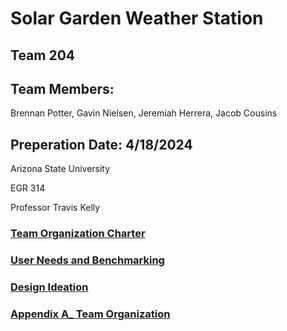 # Solar Garden Weather Station

## Team 204

## Team Members:

Brennan Potter, Gavin Nielsen, Jeremiah Herrera, Jacob Cousins

## Preperation Date: 4/18/2024

Arizona State University

EGR 314

Professor Travis Kelly

### [Team Organization Charter](https://github.com/EGR-314-Team-204/solarsignal.github.io/blob/main/Team%20Org%20Charter.md)

### [User Needs and Benchmarking](https://github.com/EGR-314-Team-204/solarsignal.github.io/blob/main/User%20Needs.md)

### [Design Ideation](https://github.com/EGR-314-Team-204/solarsignal.github.io/blob/main/Design%20Ideation.md)

### [Appendix A_ Team Organization](https://github.com/EGR-314-Team-204/solarsignal.github.io/blob/main/Appendix%20A%20Team%20Organization.md)

